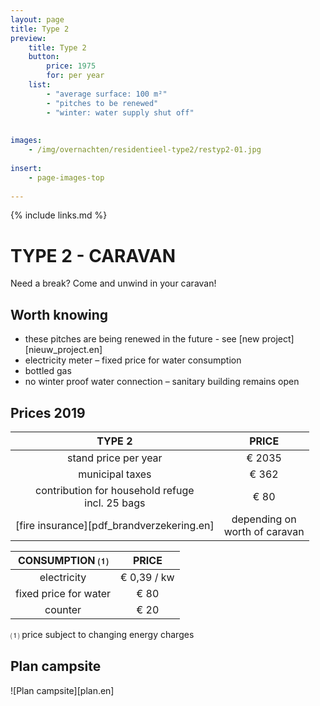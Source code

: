 ```yaml
---
layout: page
title: Type 2
preview: 
    title: Type 2
    button:
        price: 1975
        for: per year
    list:
        - "average surface: 100 m²"
        - "pitches to be renewed"
        - "winter: water supply shut off"
        
        
images:
    - /img/overnachten/residentieel-type2/restyp2-01.jpg
    
insert:
    - page-images-top
    
---
```


{% include links.md %}

# TYPE 2 - CARAVAN 

Need a break? Come and unwind in your caravan!


## Worth knowing

- these pitches are being renewed in the future - see [new project][nieuw_project.en]
- electricity meter – fixed price for water consumption
- bottled gas
- no winter proof water connection – sanitary building remains open


## Prices 2019

TYPE 2                |PRICE           |
:--------------------:|:--------------:|
stand price per year  |€ 2035               
municipal taxes          |€ 362 
contribution for household refuge<br>incl. 25 bags<br> | € 80    
[fire insurance][pdf_brandverzekering.en]|depending on <br>worth of caravan


CONSUMPTION ⑴           |PRICE         |
:--------------------:|:-------------:|
electricity         | € 0,39 / kw        
fixed price for water        | € 80
counter    | € 20 

⑴ price subject to changing energy charges

## Plan campsite

![Plan campsite][plan.en]
